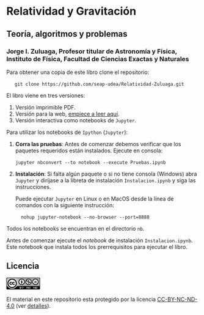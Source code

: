 # Relatividad y Gravitación

## Teoría, algoritmos y problemas

### Jorge I. Zuluaga, Profesor titular de Astronomía y Física, Instituto de Física, Facultad de Ciencias Exactas y Naturales

Para obtener una copia de este libro clone el repositorio:

   ```
      git clone https://github.com/seap-udea/Relatividad-Zuluaga.git
   ```

El libro viene en tres versiones:

1. Versión imprimible PDF.
2. Versión para la web, [empiece a leer aquí](html/index.html).
3. Versión interactiva como notebooks de `Jupyter`.

Para utilizar los notebooks de `Ipython` (`Jupyter`):

1. **Corra las pruebas**: Antes de comenzar debemos verificar que los
   paquetes requeridos están instalados.  Ejecute en consola:

   ```
   jupyter nbconvert --to notebook --execute Pruebas.ipynb
   ```

2. **Instalación**: Si falta algún paquete o si no tiene consola
   (Windows) abra `Jupyter` y diríjase a la libreta de instalación
   `Instalacion.ipynb` y siga las instrucciones.

   Puede ejecutar `Jupyter` en Linux o en MacOS desde la línea de
   comandos con la siguiente instrucción:

   ```
     nohup jupyter-notebook --no-browser --port=8888
   ```

Todos los notebooks se encuentran en el directorio `nb`. 

Antes de comenzar ejecute el *notebook* de instalación
`Instalacion.ipynb`.  Este notebook que instala todos los prerrequisitos
para ejecutar el libro.

## Licencia

![CC-BY-NC-ND-4.0](CC-BY-NC-ND-4.0.png)

El material en este repositorio esta protegido por la licencia
[CC-BY-NC-ND-4.0](CC-BY-NC-ND-4.0) (ver [detalles](https://creativecommons.org/licenses/by-nc-nd/4.0/)).

